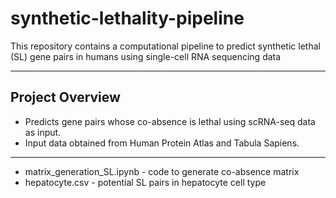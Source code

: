 # synthetic-lethality-pipeline

This repository contains a computational pipeline to predict synthetic lethal (SL) gene pairs in humans using single-cell RNA sequencing data

---

## Project Overview

- Predicts gene pairs whose co-absence is lethal using scRNA-seq data as input.
- Input data obtained from Human Protein Atlas and Tabula Sapiens.
---

- matrix_generation_SL.ipynb - code to generate co-absence matrix
- hepatocyte.csv - potential SL pairs in hepatocyte cell type

